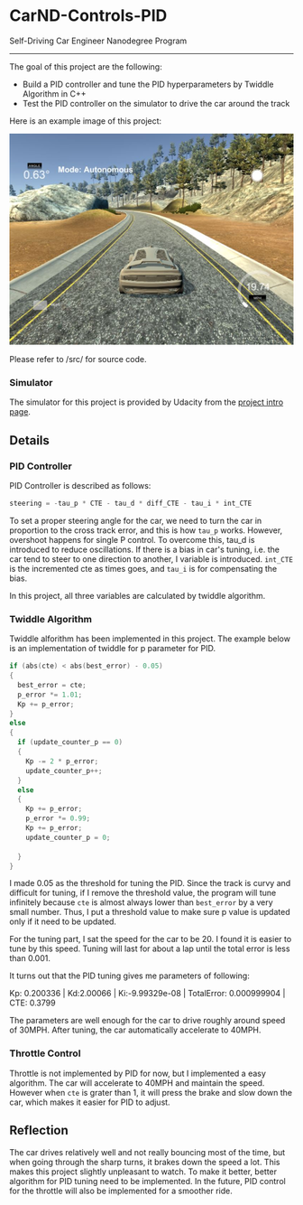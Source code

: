 # CarND-Controls-PID
Self-Driving Car Engineer Nanodegree Program

---

The goal of this project are the following:
* Build a PID controller and tune the PID hyperparameters by Twiddle Algorithm in C++
* Test the PID controller on the simulator to drive the car around the track

Here is an example image of this project:

![alt text][image_example]

Please refer to /src/ for source code.

### Simulator

The simulator for this project is provided by Udacity from the [project intro page](https://github.com/udacity/self-driving-car-sim/releases).

[//]: # (Image References)

[image_example]: ./writeup_images/example.jpg "Example"

## Details

### PID Controller

PID Controller is described as follows:
```python
steering = -tau_p * CTE - tau_d * diff_CTE - tau_i * int_CTE
```
To set a proper steering angle for the car, we need to turn the car in proportion to the cross track error, and this is how `tau_p` works. However, overshoot happens for single P control. To overcome this, tau_d is introduced to reduce oscillations. If there is a bias in car's tuning, i.e. the car tend to steer to one direction to another, I variable is introduced. `int_CTE` is the incremented cte as times goes, and `tau_i` is for compensating the bias.

In this project, all three variables are calculated by twiddle algorithm.

### Twiddle Algorithm

Twiddle alforithm has been implemented in this project. The example below is an implementation of twiddle for p parameter for PID.

```c++
if (abs(cte) < abs(best_error) - 0.05)
{
  best_error = cte;
  p_error *= 1.01;
  Kp += p_error;
}
else
{
  if (update_counter_p == 0)
  {
    Kp -= 2 * p_error;
    update_counter_p++;
  }
  else
  {
    Kp += p_error;
    p_error *= 0.99;
    Kp += p_error;
    update_counter_p = 0;

  }
}
```

I made 0.05 as the threshold for tuning the PID. Since the track is curvy and difficult for tuning, if I remove the threshold value, the program will tune infinitely because `cte` is almost always lower than `best_error` by a very small number. Thus, I put a threshold value to make sure p value is updated only if it need to be updated.

For the tuning part, I sat the speed for the car to be 20. I found it is easier to tune by this speed. Tuning will last for about a lap until the total error is less than 0.001.

It turns out that the PID tuning gives me parameters of following:

Kp: 0.200336 | Kd:2.00066 | Ki:-9.99329e-08 | TotalError: 0.000999904 | CTE: 0.3799

The parameters are well enough for the car to drive roughly around speed of 30MPH. After tuning, the car automatically accelerate to 40MPH.

### Throttle Control
Throttle is not implemented by PID for now, but I implemented a easy algorithm. The car will accelerate to 40MPH and maintain the speed. However when `cte` is grater than 1, it will press the brake and slow down the car, which makes it easier for PID to adjust.

## Reflection

The car drives relatively well and not really bouncing most of the time, but when going through the sharp turns, it brakes down the speed a lot. This makes this project slightly unpleasant to watch. To make it better, better algorithm for PID tuning need to be implemented. In the future, PID control for the throttle will also be implemented for a smoother ride.